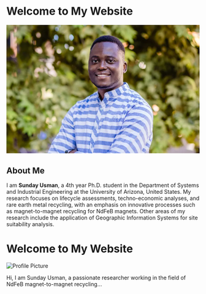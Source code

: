 # Welcome to My Website

![Profile Image](assets/images/profile-picture.jpg)

## About Me

I am **Sunday Usman**, a 4th year Ph.D. student in the Department of Systems and Industrial Engineering at the University of Arizona, United States. My research focuses on lifecycle assessments, techno-economic analyses, and rare earth metal recycling, with an emphasis on innovative processes such as magnet-to-magnet recycling for NdFeB magnets. Other areas of my research include the application of Geographic Information Systems for site suitability analysis.

# Welcome to My Website

<div class="profile-container">
  <img src="assets/images/profile.jpg" alt="Profile Picture">
  <p>
    Hi, I am Sunday Usman, a passionate researcher working in the field of NdFeB magnet-to-magnet recycling...
    <!-- Add more about yourself here -->
  </p>
</div>


